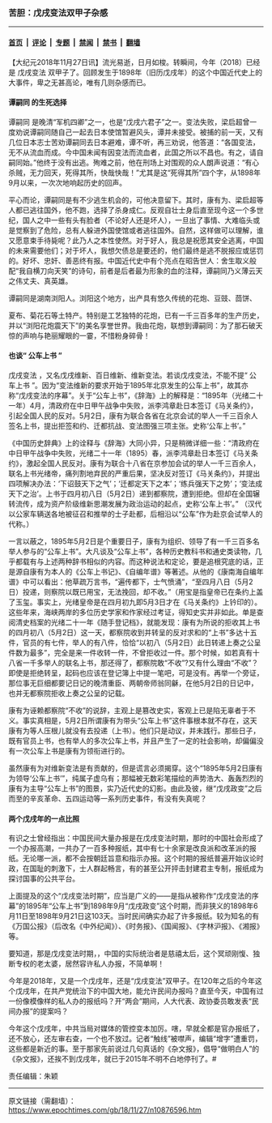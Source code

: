 ### 苦胆：戊戌变法双甲子杂感

---

#### [首页](../../../..?n10876596) &nbsp;|&nbsp; [评论](../../../../../epoch-comment?n10876596) &nbsp;|&nbsp; [专题](../../../../../epoch-special?n10876596) &nbsp;|&nbsp; [禁闻](../../../../../epoch-news?n10876596) &nbsp;|&nbsp; [禁书](../../../../../books?n10876596) &nbsp;|&nbsp; [翻墙](https://github.com/gfw-breaker/nogfw/blob/master/README.md?n10876596)


<div class="post_content" id="artbody" itemprop="articleBody">
 <!-- article content begin -->
 <p>
  【大纪元2018年11月27日讯】流光易逝，日月如梭。转瞬间，今年（2018）已经是
  <ok href="https://www.epochtimes.com/gb/tag/%E6%88%8A%E6%88%8C%E5%8F%98%E6%B3%95.html">
   戊戌变法
  </ok>
  双甲子了。回顾发生于1898年（旧历戊戌年）的这个中国近代史上的大事件，卑之无甚高论，唯有几则杂感而已。
 </p>
 <h4>
  <ok href="https://www.epochtimes.com/gb/tag/%E8%B0%AD%E5%97%A3%E5%90%8C.html">
   谭嗣同
  </ok>
  的生死选择
 </h4>
 <p>
  <ok href="https://www.epochtimes.com/gb/tag/%E8%B0%AD%E5%97%A3%E5%90%8C.html">
   谭嗣同
  </ok>
  是晚清“军机四卿”之一，也是“戊戌六君子”之一。变法失败，梁启超曾一度劝说谭嗣同随自己一起去日本使馆暂避风头，谭并未接受。被捕的前一天，又有几位日本志士苦劝谭嗣同去日本避难，谭不听，再三劝说，他答道：“各国变法，无不从流血而成。今中国未闻有因变法而流血者，此国之所以不昌也。有之，请自嗣同始。”他终于没有出逃。殉难之前，他在刑场上对围观的众人朗声说道：“有心杀贼，无力回天，死得其所，快哉快哉！”尤其是这“死得其所”四个字，从1898年9月以来，一次次地响起历史的回声。
 </p>
 <p>
  平心而论，谭嗣同是有不少逃生机会的，可他决意留下。其时，康有为、梁启超等人都已逃往国外，他不跑，选择了杀身成仁。反观自壮士身后直至现今这一个多世纪，国人之中一些有头有脸者（不论好人还是坏人），一旦出了事情、大难临头或是觉察到了危险，总有人躲进外国使馆或者逃往国外。自然，这样做可以理解，谁又愿意束手待毙呢？此乃人之本性使然。对于好人，我总是祝愿其安全逃离，中国的未来需要他们；对于坏人，我想欠债总是要还的，他们最终是逃不脱报应或惩罚的。好坏、忠奸、善恶终有报。中国近代史中有个亮点在昭告世人：舍生取义般配“我自横刀向天笑”的诗句，前者是后者最为形象的血的注释，谭嗣同乃义薄云天之伟丈夫、真英雄。
 </p>
 <p>
  谭嗣同是湖南浏阳人。浏阳这个地方，出产具有悠久传统的花炮、豆豉、茴饼、
 </p>
 <p>
  夏布、菊花石等土特产。特别是工艺独特的花炮，已有一千三百多年的生产历史，并以“浏阳花炮震天下”的美名享誉世界。我由花炮，联想到谭嗣同：为了那石破天惊的声响与艳丽耀眼的一霎，不惜粉身碎骨！
 </p>
 <h4>
  也谈“
  <ok href="https://www.epochtimes.com/gb/tag/%E5%85%AC%E8%BD%A6%E4%B8%8A%E4%B9%A6.html">
   公车上书
  </ok>
  ”
 </h4>
 <p>
  <ok href="https://www.epochtimes.com/gb/tag/%E6%88%8A%E6%88%8C%E5%8F%98%E6%B3%95.html">
   戊戌变法
  </ok>
  ，又名戊戌维新、百日维新、维新变法。若谈戊戌变法，不能不提“
  <ok href="https://www.epochtimes.com/gb/tag/%E5%85%AC%E8%BD%A6%E4%B8%8A%E4%B9%A6.html">
   公车上书
  </ok>
  ”。因为“变法维新的要求开始于1895年北京发生的公车上书”，故其亦称“戊戌变法的序幕”。关于“公车上书”，《辞海》上的解释是：“1895年（光绪二十一年）4月，清政府在中日甲午战争中失败，派李鸿章赴日本签订《马关条约》，引起全国人民的反对。5月2日，康有为联合各省在北京会试的举人一千三百余人签名上书，提出拒签和约、迁都抗战、变法图强三项主张。史称‘公车上书’。”
 </p>
 <p>
  《中国历史辞典》上的诠释与《辞海》大同小异，只是稍微详细一些：“清政府在中日甲午战争中失败，光绪二十一年（1895）春，派李鸿章赴日本签订《马关条约》，激起全国人民反对。康有为联合十八省在京参加会试的举人一千三百余人，联名上书光绪帝，痛列割地弃民的严重后果，坚决反对签订《马关条约》，并提出四项解决办法：‘下诏鼓天下之气’；‘迁都定天下之本’；‘练兵强天下之势’；‘变法成天下之治’。上书于四月初八日（5月2日）递到都察院，遭到拒绝。但却在全国辗转流传，成为资产阶级维新思潮发展为政治运动的起点，史称‘公车上书’。” （汉代以公家车辆送各地被征召和推举的士子赴都，后相沿以“公车”作为赴京会试举人的代称。）
 </p>
 <p>
  一言以蔽之，1895年5月2日是个重要日子，康有为组织、领导了有一千三百多名举人参与的“公车上书”。大凡谈及“公车上书”，各种历史教科书和通史类读物，几乎都载有与上述两种辞书相似的内容。而这种说法和定论，要是追根究底的话，正是源自康有为本人的《公车上书记》、《自编年谱》等著述。从他的《康南海自编年谱》中可以看出：他草疏万言书，“遍传都下，士气愤涌”，“至四月八日（5月2日）投递，则察院以既已用宝，无法挽回，却不收。”（用宝是指皇帝已在条约上盖了玉玺。事实上，光绪皇帝是在四月初九即5月3日才在《马关条约》上钤印的）。这些年来，海峡两岸的多位历史学家和作家经过考证，得知史实并非如此。单是查阅清史档案的光绪二十一年《随手登记档》，就能发现：康有为所说的拒收其上书的四月初八（5月2日）这一天，都察院收到并转呈的反对求和的“上书”多达十五件，官员的有七件，举人的有八件，恰恰“以初八（5月2日）此日转递上奏之公呈件数为最多”，完全是来一件收转一件，不曾拒收过一件。那个时候，如若真有十八省一千多举人的联名上书，那还得了，都察院敢“不收”?又有什么理由“不收”？即使是拒绝转呈，起码也应该在登记簿上中提一笔吧，可是没有。再举一个旁证，那位事无巨细都要记日记的晚清重臣、两朝帝师翁同龢，在他5月2日的日记中，也并无都察院拒收上奏之公呈的记载。
 </p>
 <p>
  康有为诬赖都察院“不收”的说辞，主观上是篡改史实，客观上已是陷无辜者于不义。事实真相是，5月2日所谓康有为带头“公车上书”这件事根本就不存在，这天康有为等人压根儿就没有去投递（上书）。他们只是动议，并未践行。那些日子，既有官员上书，也有举人的多次公车上书，并且产生了一定的社会影响，却偏偏没有一次公车上书是康有为领衔进行的。
 </p>
 <p>
  虽然康有为对维新变法是有贡献的，但是谎言必须揭穿。这个“1895年5月2日康有为领导‘公车上书’”，纯属子虚乌有；那幅被无数彩笔描绘的声势浩大、轰轰烈烈的康有为主导“公车上书”的图景，实乃近代史的幻影。由此及彼，继“戊戌政变”之后而至的辛亥革命、五四运动等一系列历史事件，有没有失真呢？
 </p>
 <h4>
  两个戊戌年的一点比照
 </h4>
 <p>
  有识之士曾经指出：中国民间大量办报是在戊戌变法时期，那时的中国社会形成了一个办报高潮，一共办了一百多种报纸，其中有七十余家是改良派和改革派的报纸。无论哪一派，都不会按朝廷旨意和指示办报。这个时期的报纸普遍开始议论时政，在国耻的刺激下，士人群起畅言，有的甚至公开抨击封建君主专制，报纸成为探讨国事的公共平台。
 </p>
 <p>
  上面提及的这个“戊戌变法时期”，应当是广义的——是指从被称作“戊戌变法的序幕”的1895年“公车上书”到1898年9月“戊戌政变”这个时期，而非狭义的1898年6月11日至1898年9月21日这103天。当时民间确实办起了许多报纸。较为知名的有《万国公报》（后改名《中外纪闻》）、《时务报》、《国闻报》、《字林沪报》、《湘报》等。
 </p>
 <p>
  要知道，那是戊戌变法时期，，中国的实际统治者是慈禧太后，这个冥顽刚愎、独断专权的老太婆，居然容许私人办报，不简单啊！
 </p>
 <p>
  今年是2018年，又是一个戊戌年，还是“戊戌变法”双甲子。在120年之后的今年这个戊戌年，在共产党统治下的中国大地，能允许民间办报吗？直至今天，中国有过一份像模像样的私人办的报纸吗？开“两会”期间，人大代表、政协委员敢发表“民间办报”的提案吗？
 </p>
 <p>
  今年这个戊戌年，中共当局对媒体的管控变本加厉。嗐，早就全都是官办报纸了，还不放心，还左审右查，一个也不放过。记者“触线”被噤声，编辑“增字”遭重罚，这些都是新近的事。至于那家先前说过几句真话的《杂文报》，倡导“做明白人”的《杂文报》，还挨不到戊戌年，就已于2015年不明不白地停刊了。#
 </p>
 <p>
  责任编辑：朱颖
 </p>
 <!-- article content end -->
 <div id="below_article_ad">
 </div>
</div>


---

原文链接（需翻墙）：https://www.epochtimes.com/gb/18/11/27/n10876596.htm